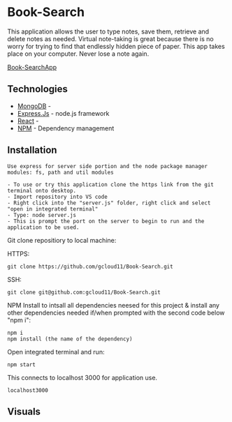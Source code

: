 
# Book-Search

This application allows the user to type notes, save them, retrieve and delete notes as needed. Virtual note-taking is great because there is no worry for trying to find that endlessly hidden piece of paper. This app takes place on your computer. Never lose a note again.

[Book-SearchApp](https://fathomless-tor-08773.herokuapp.com/)


  ## Technologies

* [MongoDB]() - 
* [Express.Js](https://expressjs.com/) - node.js framework
* [React]() - 
* [NPM](https://expressjs.com/) - Dependency management



## Installation
```
Use express for server side portion and the node package manager modules: fs, path and util modules
```
```
- To use or try this application clone the https link from the git terminal onto desktop.
- Import repository into VS code
- Right click into the "server.js" folder, right click and select "open in integrated terminal"
- Type: node server.js
- This is prompt the port on the server to begin to run and the application to be used.
```

Git clone repositiory to local machine:

HTTPS:
```
git clone https://github.com/gcloud11/Book-Search.git
```
SSH:
```
git clone git@github.com:gcloud11/Book-Search.git
```
NPM Install to intsall all dependencies neesed for this project & install any other dependencies needed if/when prompted with the second code below "npm i":
```
npm i
npm install (the name of the dependency)
```
Open integrated terminal and run:
```
npm start
```
This connects to localhost 3000 for application use. 
```
localhost3000
```

## Visuals
